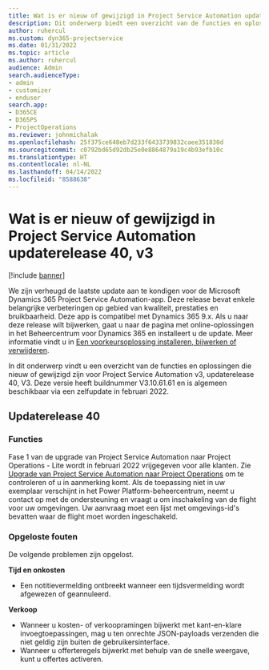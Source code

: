 ```yaml
---
title: Wat is er nieuw of gewijzigd in Project Service Automation updaterelease 40, v3
description: Dit onderwerp biedt een overzicht van de functies en oplossingen die beschikbaar zijn in Update-versie 40, V3 van Microsoft Dynamics 365 Project Service Automation.
author: ruhercul
ms.custom: dyn365-projectservice
ms.date: 01/31/2022
ms.topic: article
ms.author: ruhercul
audience: Admin
search.audienceType:
- admin
- customizer
- enduser
search.app:
- D365CE
- D365PS
- ProjectOperations
ms.reviewer: johnmichalak
ms.openlocfilehash: 25f375ce648eb7d233f6433739832caee351830d
ms.sourcegitcommit: c0792bd65d92db25e0e8864879a19c4b93efb10c
ms.translationtype: HT
ms.contentlocale: nl-NL
ms.lasthandoff: 04/14/2022
ms.locfileid: "8588638"
---
```

# <a name="whats-new-or-changed-in-project-service-automation-update-release-40-v3"></a>Wat is er nieuw of gewijzigd in Project Service Automation updaterelease 40, v3

[!include [banner](../includes/psa-now-project-operations.md)]

We zijn verheugd de laatste update aan te kondigen voor de Microsoft Dynamics 365 Project Service Automation-app. Deze release bevat enkele belangrijke verbeteringen op gebied van kwaliteit, prestaties en bruikbaarheid. Deze app is compatibel met Dynamics 365 9.x. Als u naar deze release wilt bijwerken, gaat u naar de pagina met online-oplossingen in het Beheercentrum voor Dynamics 365 en installeert u de update. Meer informatie vindt u in [Een voorkeursoplossing installeren, bijwerken of verwijderen](/power-platform/admin/install-remove-preferred-solution).

In dit onderwerp vindt u een overzicht van de functies en oplossingen die nieuw of gewijzigd zijn voor Project Service Automation v3, updaterelease 40, V3. Deze versie heeft buildnummer V3.10.61.61 en is algemeen beschikbaar via een zelfupdate in februari 2022.

## <a name="update-release-40"></a>Updaterelease 40

### <a name="features"></a>Functies
Fase 1 van de upgrade van Project Service Automation naar Project Operations - Lite wordt in februari 2022 vrijgegeven voor alle klanten. Zie [Upgrade van Project Service Automation naar Project Operations](upgrade-project-operations-non-stocked.md) om te controleren of u in aanmerking komt. Als de toepassing niet in uw exemplaar verschijnt in het Power Platform-beheercentrum, neemt u contact op met de ondersteuning en vraagt u om inschakeling van de flight voor uw omgevingen. Uw aanvraag moet een lijst met omgevings-id's bevatten waar de flight moet worden ingeschakeld.

### <a name="bug-fixes"></a>Opgeloste fouten

De volgende problemen zijn opgelost.

**Tijd en onkosten**
- Een notitievermelding ontbreekt wanneer een tijdsvermelding wordt afgewezen of geannuleerd. 

**Verkoop**

- Wanneer u kosten- of verkoopramingen bijwerkt met kant-en-klare invoegtoepassingen, mag u ten onrechte JSON-payloads verzenden die niet geldig zijn buiten de gebruikersinterface.
- Wanneer u offerteregels bijwerkt met behulp van de snelle weergave, kunt u offertes activeren.
